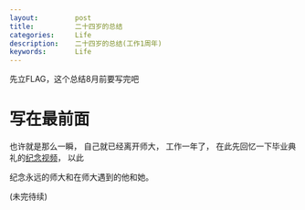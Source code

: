 ```yaml
---
layout:     	post
title:      	二十四岁的总结
categories: 	Life
description:   	二十四岁的总结(工作1周年)
keywords: 		Life
---
```


先立FLAG，这个总结8月前要写完吧

# 写在最前面

也许就是那么一瞬， 自己就已经离开师大， 工作一年了， 在此先回忆一下毕业典礼的[纪念视频](https://v.qq.com/x/page/r07033y27si.html)， 以此

纪念永远的师大和在师大遇到的他和她。

(未完待续)